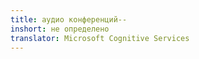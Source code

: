 ```yaml
---
title: аудио конференций--
inshort: не определено
translator: Microsoft Cognitive Services
---
```




